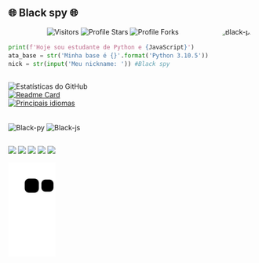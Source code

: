 ## 🌐 Black spy 🌐  
<img align="right" alt="Black-pic" height="150" style="border-radius:50px;" src="https://cdn.discordapp.com/attachments/945064310734987264/991243063575978035/40326658_1827593590695608_4263099892794130432_n.png">
<p align="center"><img src="https://gpvc.arturio.dev/Zdx1000" alt="Visitors"></a>
<img src="https://img.shields.io/badge/dynamic/json?&label=Total%20Stars&color=bb2527&style=flat&style=for-the-badge&query=%24.stars&url=https://api.github-star-counter.workers.dev/user/Zdx1000" alt="Profile Stars"></a>
<img src="https://img.shields.io/badge/dynamic/json?&label=Total%20Forks&color=bb2527&style=flat&style=for-the-badge&query=%24.forks&url=https://api.github-star-counter.workers.dev/user/Zdx1000" alt="Profile Forks"></a>

```python
print(f'Hoje sou estudante de Python e {JavaScript}')
ata_base = str('Minha base é {}'.format('Python 3.10.5'))
nick = str(input('Meu nickname: ')) #Black spy
```
##

![Estatísticas do GitHub](https://github-readme-stats.vercel.app/api?username=Zdx1000&show_icons=true&theme=midnight-purple)  
[![Readme Card](https://github-readme-stats.vercel.app/api/pin/?username=Zdx1000&repo=SlowType&theme=midnight-purple)](https://github.com/anuraghazra/github-readme-stats)   
[![Principais idiomas](https://github-readme-stats.vercel.app/api/top-langs/?username=Zdx1000&layout=compact&theme=midnight-purple)](https://github.com/Zdx1000/github-readme-stats)  

</div>
<div style="display: inline_block"><br>
  <img align="center" alt="Black-py" height="30" width="40" src="https://cdn.jsdelivr.net/gh/devicons/devicon/icons/python/python-original.svg">
  <img align="center" alt="Black-js" height="30" width="40" src="https://cdn.jsdelivr.net/gh/devicons/devicon/icons/javascript/javascript-original.svg">
</div>
  
  ##
 
<div> 
  <a href="https://www.instagram.com/danmartins46/" target="_blank"><img src="https://img.shields.io/badge/-Instagram-%23E4405F?style=for-the-badge&logo=instagram&logoColor=white" target="_blank"></a>
 <a href="https://discord.gg/Au7Q7bpg" target="_blank"><img src="https://img.shields.io/badge/Discord-7289DA?style=for-the-badge&logo=discord&logoColor=white" target="_blank"></a> 
  <a href = "mailto:danillo_martins2013@hotmail.com"><img src="https://img.shields.io/badge/-Gmail-%23333?style=for-the-badge&logo=gmail&logoColor=white" target="_blank"></a>
    <a href = "https://github.com/Zdx1000"><img src="https://img.shields.io/badge/GitHub-100000?style=for-the-badge&logo=github&logoColor=white" target="_blank"></a>
        <a href = ""><img src="https://img.shields.io/badge/Windows-0078D6?style=for-the-badge&logo=windows&logoColor=white"_blank"></a>
 
<a href="https://dsc.gg/astraadev" target="_blank"><img src="https://github.com/Zdx1000/Zdx1000/blob/output/github-contribution-grid-snake.svg" alt="snake"></a>
 
</div>
